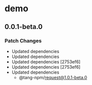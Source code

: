 # demo

## 0.0.1-beta.0

### Patch Changes

- Updated dependencies
- Updated dependencies
- Updated dependencies [2753ef6]
- Updated dependencies [2753ef6]
- Updated dependencies
  - @tang-npm/request@1.0.1-beta.0
